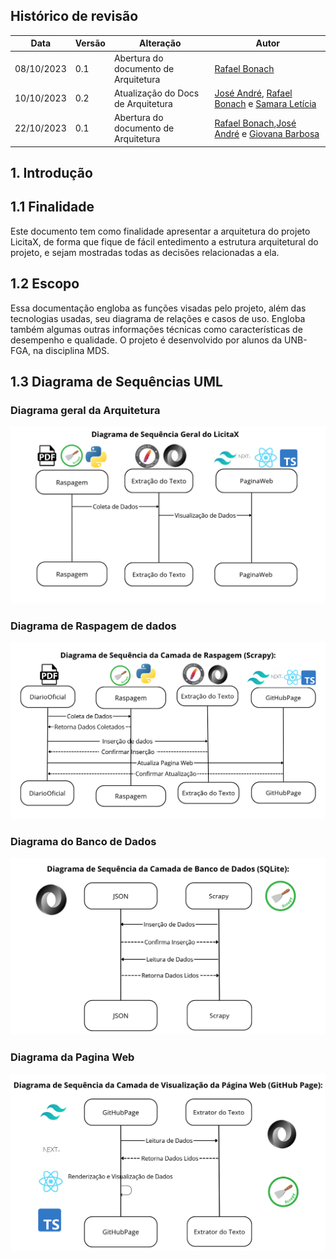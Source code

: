 ## Histórico de revisão

  |Data|Versão|Alteração|Autor|  
  |----|------|---------|-----|  
  |08/10/2023|0.1|Abertura do documento de Arquitetura|[Rafael Bonach](https://github.com/RafaBonach)|
  |10/10/2023|0.2|Atualização do Docs de Arquitetura|[José André](https://github.com/joseandre25), [Rafael Bonach](https://github.com/RafaBonach) e [Samara Letícia](https://github.com/samarawwleticia)|
  |22/10/2023|0.1|Abertura do documento de Arquitetura|[Rafael Bonach](https://github.com/RafaBonach),[José André](https://github.com/joseandre25) e [Giovana Barbosa ](https://github.com/gio221)|
  
  
## 1. Introdução
## 1.1 Finalidade
Este documento tem como finalidade apresentar a arquitetura do projeto LicitaX, de forma que fique de fácil entedimento a estrutura arquitetural do projeto, e sejam mostradas todas as decisões relacionadas a ela.
  
## 1.2 Escopo
Essa documentação engloba as funções visadas pelo projeto, além das tecnologias usadas, seu diagrama de relações e casos de uso. Engloba também algumas outras informações técnicas como características de desempenho e qualidade. O projeto é desenvolvido por alunos da UNB-FGA, na disciplina MDS.

## 1.3 Diagrama de Sequências UML
### Diagrama geral da Arquitetura
![diagramageral](../assets/Diagrama-Geral.png)

### Diagrama de Raspagem de dados
![diagramaraspagem](../assets/Diagrama-de-Camada.png)

### Diagrama do Banco de Dados
![diagramabd](../assets/Diagrama-de-BancodeDados.png)

### Diagrama da Pagina Web
![diagramaweb](../assets/Diagrama-de-Vizualiza%C3%A7%C3%A3o.png)